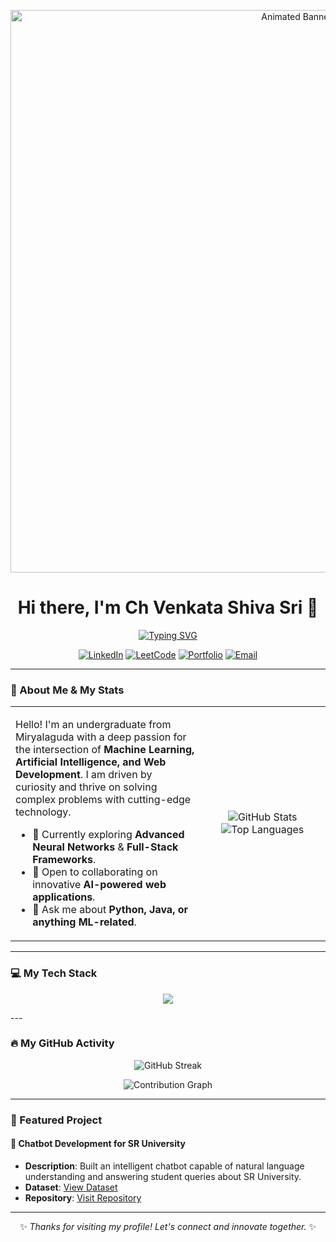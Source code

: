 <p align="center">
  <a href="https://github.com/Mrinnovater">
    <img src="https://raw.githubusercontent.com/Mrinnovater/Mrinnovater/main/header.gif" alt="Animated Banner" width="900"/>
  </a>
</p>

<div align="center">
  <h1>Hi there, I'm Ch Venkata Shiva Sri 👋</h1>
  <a href="https://github.com/DenverCoder1/readme-typing-svg">
    <img src="https://readme-typing-svg.herokuapp.com?font=Fira+Code&size=22&pause=1000&color=00BFFF&center=true&width=550&lines=Passionate+about+AI+%26+Machine+Learning;Full-Stack+Web+Enthusiast;Turning+Ideas+into+Reality!" alt="Typing SVG" />
  </a>
</div>

<p align="center">
  <a href="https://www.linkedin.com/in/ch-venkata-shiva-sri-976245296/" target="_blank"><img src="https://img.shields.io/badge/LinkedIn-0077B5?style=for-the-badge&logo=linkedin&logoColor=white" alt="LinkedIn"></a>
  <a href="https://leetcode.com/u/Shiva33_19/" target="_blank"><img src="https://img.shields.io/badge/LeetCode-FFA116?style=for-the-badge&logo=leetcode&logoColor=black" alt="LeetCode"></a>
  <a href="https://mrinnovater.github.io/My-Portfolio/homepage.html" target="_blank"><img src="https://img.shields.io/badge/Portfolio-3393FF?style=for-the-badge&logo=globe&logoColor=white" alt="Portfolio"></a>
  <a href="mailto:shivamchodisetty333@gmail.com"><img src="https://img.shields.io/badge/Email-D14836?style=for-the-badge&logo=gmail&logoColor=white" alt="Email"></a>
</p>

---

### 🚀 About Me & My Stats

<table>
  <tr>
    <td valign="top" width="60%">
      <p>Hello! I'm an undergraduate from Miryalaguda with a deep passion for the intersection of <strong>Machine Learning, Artificial Intelligence, and Web Development</strong>. I am driven by curiosity and thrive on solving complex problems with cutting-edge technology.</p>
      <ul>
        <li>🌱 Currently exploring <b>Advanced Neural Networks</b> & <b>Full-Stack Frameworks</b>.</li>
        <li>👯 Open to collaborating on innovative <b>AI-powered web applications</b>.</li>
        <li>💬 Ask me about <b>Python, Java, or anything ML-related</b>.</li>
      </ul>
    </td>
    <td width="40%" align="center">
      <img src="https://github-readme-stats.vercel.app/api?username=Mrinnovater&show_icons=true&theme=tokyonight&hide_border=true&include_all_commits=true&count_private=true&hide=stars,issues,prs" alt="GitHub Stats" />
      <br/>
      <img src="https://github-readme-stats.vercel.app/api/top-langs/?username=Mrinnovater&layout=compact&theme=tokyonight&hide_border=true&cache_seconds=86400" alt="Top Languages" />
    </td>
  </tr>
</table>

---

### 💻 My Tech Stack


<p align="center">
  <img src="https://skillicons.dev/icons?i=python,java,html,css,js,tensorflow,sklearn,opencv,vscode,git,github" />
</p>
---

### 🔥 My GitHub Activity

<p align="center">
  <img src="https://github-readme-streak-stats.herokuapp.com?user=Mrinnovater&theme=tokyonight&hide_border=true" alt="GitHub Streak" />
</p>

<p align="center">
  <img src="https://github-readme-activity-graph.vercel.app/graph?username=Mrinnovater&theme=react-dark&hide_border=true&area=true" alt="Contribution Graph" />
</p>

---

### 🚀 Featured Project

#### 🤖 Chatbot Development for SR University
- **Description**: Built an intelligent chatbot capable of natural language understanding and answering student queries about SR University.  
- **Dataset**: [View Dataset](https://github.com/Mrinnovater/AIML_Project/blob/main/SRU_DATASET.json)  
- **Repository**: [Visit Repository](https://github.com/Mrinnovater/AIML_Project)  

---

<p align="center">
  ✨ <em>Thanks for visiting my profile! Let's connect and innovate together.</em> ✨
</p>
